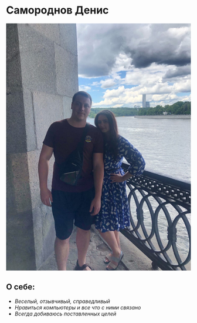 # Самороднов Денис

![Аватарка](avatar.jpg)

**О себе:**
-
- _Веселый, отзывчивый, справедливый_
- _Нравиться компьютеры и все что с ними связано_
- *Всегда добиваюсь поставленных целей*